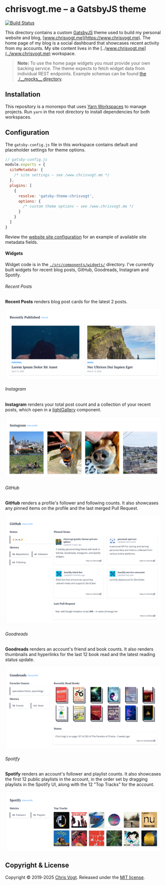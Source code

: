 # chrisvogt.me – a GatsbyJS theme

[![Build Status](https://badges.netlify.com/api/chrisvogt.svg?branch=master)](https://app.netlify.com/sites/chrisvogt/deploys)

This directory contains a custom [GatsbyJS](https://www.gatsbyjs.com/) theme used to build my personal website and blog, [www.chrisvogt.me](https://www.chrisvogt.me). The home page of my blog is a social dashboard that showcases recent activity from my accounts. My site content lives in the [../www.chrisvogt.me](../www.chrisvogt.me) workspace.

> **Note:** To use the home page widgets you must provide your own backing service. The theme expects to fetch widget data from individual REST endpoints. Example schemas can be found [the ./\_\_mocks\_\_ directory](https://github.com/chrisvogt/gatsby-theme-chrisvogt/tree/master/theme/__mocks__).

## Installation

This repository is a monorepo that uses [Yarn Workspaces](https://classic.yarnpkg.com/lang/en/docs/workspaces/) to manage projects. Run `yarn` in the root directory to install dependencies for both workspaces.

## Configuration

The `gatsby-config.js` file in this workspace contains default and placeholder settings for theme options.

```js
// gatsby-config.js
module.exports = {
  siteMetadata: {
    /* site settings – see /www.chrisvogt.me */
  },
  plugins: [
    {
      resolve: 'gatsby-theme-chrisvogt',
      options: {
        /* custom theme options – see /www.chrisvogt.me */
      }
    }
  ]
}
```

Review the [website site configuration](https://github.com/chrisvogt/gatsby-theme-chrisvogt/tree/master/www.chrisvogt.me/gatsby-config.js) for an example of available site metadata fields.

#### Widgets

Widget code is in the [`./src/components/widgets/`](./src/components/widgets/) directory. I've currently built widgets for recent blog posts, GitHub, Goodreads, Instagram and Spotify.

###### Recent Posts

**Recent Posts** renders blog post cards for the latest 2 posts.

![Screenshot: Blog](https://raw.githubusercontent.com/chrisvogt/gatsby-theme-chrisvogt/master/theme/assets/widget-blog.png)

###### Instagram

**Instagram** renders your total post count and a collection of your recent posts, which open in a [lightGallery](https://www.lightgalleryjs.com/) component.

![Screenshot: Instagram](https://raw.githubusercontent.com/chrisvogt/gatsby-theme-chrisvogt/master/theme/assets/widget-instagram.jpg)

###### GitHub

**GitHub** renders a profile's follower and following counts. It also showcases any pinned items on the profile and the last merged Pull Request.

![Screenshot: GitHub](https://raw.githubusercontent.com/chrisvogt/gatsby-theme-chrisvogt/master/theme/assets/widget-github.png)

###### Goodreads

**Goodreads** renders an account's friend and book counts. It also renders thumbnails and hyperlinks for the last 12 book read and the latest reading status update.

![Screenshot: Goodreads](https://raw.githubusercontent.com/chrisvogt/gatsby-theme-chrisvogt/master/theme/assets/widget-goodreads.png)

###### Spotify

**Spotify** renders an account's follower and playlist counts. It also showcases the first 12 public playlists in the account, in the order set by dragging playlists in the Spotify UI, along with the 12 "Top Tracks" for the account.

![Screenshot: Spotify](https://raw.githubusercontent.com/chrisvogt/gatsby-theme-chrisvogt/master/theme/assets/widget-spotify.png)

## Copyright & License

Copyright © 2019-2025 [Chris Vogt](https://www.chrisvogt.me). Released under the [MIT license](https://github.com/chrisvogt/gatsby-theme-chrisvogt/tree/master/LICENSE).
